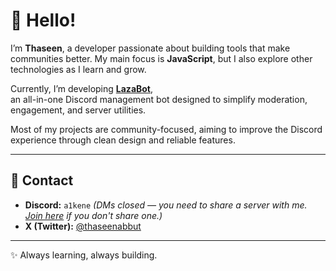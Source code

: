 # 👋 Hello!  

I’m **Thaseen**, a developer passionate about building tools that make communities better. My main focus is **JavaScript**, but I also explore other technologies as I learn and grow.  

Currently, I’m developing **[LazaBot](https://discord.com/oauth2/authorize?client_id=938803094291116082)**,  
an all-in-one Discord management bot designed to simplify moderation, engagement, and server utilities.  

Most of my projects are community-focused, aiming to improve the Discord experience through clean design and reliable features.  

---

## 📌 Contact  
- **Discord:** `a1kene` *(DMs closed — you need to share a server with me. [Join here](https://discord.gg/pZbC5zJSCN) if you don't share one.)*  
- **X (Twitter):** [@thaseenabbut](https://x.com/thaseenabbut)
---

✨ Always learning, always building.
